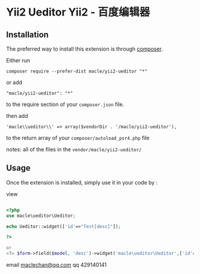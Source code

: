 Yii2 Ueditor
Yii2 - 百度编辑器
==============

Installation
------------

The preferred way to install this extension is through [composer](http://getcomposer.org/download/).

Either run

```
composer require --prefer-dist macle/yii2-ueditor "*"
```

or add

```
"macle/yii2-ueditor": "*"
```

to the require section of your `composer.json` file.

then add

```
'macle\\ueditor\\' => array($vendorDir . '/macle/yii2-ueditor'),
```

to the return array of your `composer/autoload_psr4.php` file


notes: all of the files in the `vendor/macle/yii2-ueditor/` 

Usage
-----

Once the extension is installed, simply use it in your code by  :

view
```php

<?php
use macle\ueditor\Ueditor;

echo Ueditor::widget(['id'=>"Test[desc]"]); 

?>

or
<?= $form->field($model, 'desc')->widget('macle\ueditor\Ueditor',['id'=>'Test[desc]']); ?>

```


email  maclechan@qq.com
qq     429140141